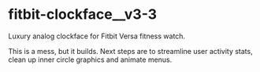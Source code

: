 # fitbit-clockface__v3-3
Luxury analog clockface for Fitbit Versa fitness watch.

This is a mess, but it builds. Next steps are to streamline user activity stats, clean up inner circle graphics and animate menus.
